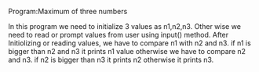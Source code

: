Program:Maximum of three numbers

In this program we need to initialize 3 values as n1,n2,n3.
Other wise we need to read or prompt values from user using input() method.
After Initiolizing or reading values, we have to compare n1 with n2 and n3. 
if n1 is bigger than n2 and n3 it prints n1 value
otherwise we have to compare n2 and n3. 
if n2 is bigger than n3 it prints n2 otherwise it prints n3.
